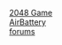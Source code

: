 [2048 Game](https://github.com/biden2020prez/FlipStore/files/9283012/2048.zip) <br/>
[AirBattery](https://github.com/biden2020prez/FlipStore/files/9283038/AirBattery.zip) <br/>
[forums](https://forums.apps4flip.com/d/36-apps4flip-forum-app/5)
